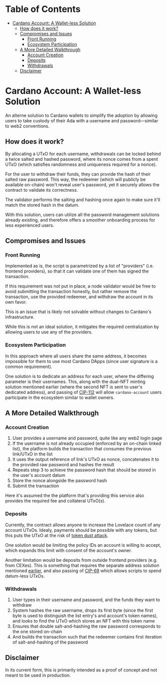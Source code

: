 # Table of Contents

<!-- vim-markdown-toc GFM -->

* [Cardano Account: A Wallet-less Solution](#cardano-account-a-wallet-less-solution)
    * [How does it work?](#how-does-it-work)
    * [Compromises and Issues](#compromises-and-issues)
        * [Front Running](#front-running)
        * [Ecosystem Participation](#ecosystem-participation)
    * [A More Detailed Walkthrough](#a-more-detailed-walkthrough)
        * [Account Creation](#account-creation)
        * [Deposits](#deposits)
        * [Withdrawals](#withdrawals)
    * [Disclaimer](#disclaimer)

<!-- vim-markdown-toc -->

# Cardano Account: A Wallet-less Solution

An alterne solution to Cardano wallets to simplify the adoption by allowing
users to take custody of their Ada with a username and password—similar to web2
conventions.

## How does it work?

By allocating a UTxO for each username, withdrawals can be locked behind a
twice salted and hashed password, where its nonce comes from a spent UTxO (which
satisfies randomness and uniqueness required for a nonce).

For the user to withdraw their funds, they can provide the hash of their salted
raw password. This way, the redeemer (which will publicly be available on-chain)
won't reveal user's password, yet it securely allows the contract to validate
its correctness.

The validator performs the salting and hashing once again to make sure it'll
match the stored hash in the datum.

With this solution, users can utilize all the password management solutions
already existing, and therefore offers a smoother onboarding process for less
experienced users.

## Compromises and Issues

### Front Running

Implemented as is, the script is parametrized by a list of "providers" (i.e.
frontend providers), so that it can validate one of them has signed the
transaction.

If this requirement was not put in place, a node validator would be free to
avoid submitting the transaction honestly, but rather remove the transaction,
use the provided redeemer, and withdraw the account in its own favor.

This is an issue that is likely not solvable without changes to Cardano's
infrastructure.

While this is not an ideal solution, it mitigates the required centralization by
allowing users to use any of the providers.

### Ecosystem Participation

In this approach where all users share the same address, it becomes impossible
for them to use most Cardano DApps (since user signature is a common
requirement).

One solution is to dedicate an address for each user, where the differing
parameter is their usernames. This, along with the dual-NFT minting solution
mentioned earlier (where the second NFT is sent to user's dedicated address),
and passing of [CIP-112](https://github.com/cardano-foundation/CIPs/pull/749) will
allow `cardano-account` users participate in the ecosystem similar to wallet
owners.

## A More Detailed Walkthrough

### Account Creation

1. User provides a username and password, quite like any web2 login page
2. If the username is not already occupied (enforced by an on-chain linked
   list), the platform builds the transaction that consumes the previous
   link/UTxO in the list
3. It uses the output reference of link's UTxO as nonce, concatenates it to the
   provided raw password and hashes the result
4. Repeats step 3 to achieve the password hash that should be stored in the
   user's account datum
5. Store the nonce alongside the password hash
6. Submit the transaction

Here it's assumed the the platform that's providing this service also provides
the required fee and collateral UTxO(s).

### Deposits

Currently, the contract allows anyone to increase the Lovelace count of any
account UTxOs. Idealy, payments should be possible with any tokens, but this
puts the UTxO at the risk of [token dust attack](https://plutonomicon.github.io/plutonomicon/vulnerabilities#utxo-value-size-spam-aka-token-dust-attack).

One solution would be limiting the policy IDs an account is willing to accept,
which expands this limit with consent of the account's owner.

Another limitation would be deposits from outside frontend providers (e.g.
from CEXes). This is something that requires the separate address solution
mentioned [earlier](#ecosystem-participation), and also passing of [CIP-69](https://github.com/cardano-foundation/CIPs/pull/321) which
allows scripts to spend datum-less UTxOs.

### Withdrawals

1. User types in their username and password, and the funds they want to
   withdraw
2. System hashes the raw username, drops its first byte (since the first byte
   is used to distinguish the list entry's and account's token names), and looks
   to find the UTxO which stores an NFT with this token name
3. Ensures that double salt-and-hashing the raw password corresponds to the one
   stored on-chain
4. And builds the transaction such that the redeemer contains first iteration of
   salt-and-hashing of the password

## Disclaimer

In its current form, this is primarily intended as a proof of concept and not
meant to be used in production.
